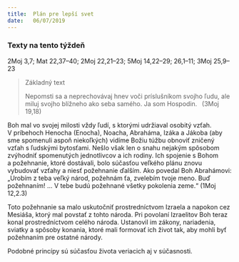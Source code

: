```yaml
---
title:  Plán pre lepší svet
date:   06/07/2019
---
```


### Texty na tento týždeň
2Moj 3,7; Mat 22,37–40; 2Moj 22,21–23; 5Moj 14,22–29; 26,1–11; 3Moj 25,9–23

> <p>Základný text</p>
> Nepomsti sa a neprechovávaj hnev voči príslušníkom svojho ľudu, ale miluj svojho blížneho ako seba samého. Ja som Hospodin.  (3Moj 19,18)

Boh mal vo svojej milosti vždy ľudí, s ktorými udržiaval osobitý vzťah. V príbehoch Henocha (Enocha), Noacha, Abraháma, Izáka a Jákoba (aby sme spomenuli aspoň niekoľkých) vidíme Božiu túžbu obnoviť zničený vzťah s ľudskými bytosťami. Nešlo však len o snahu nejakým spôsobom zvýhodniť spomenutých jednotlivcov a ich rodiny. Ich spojenie s Bohom a požehnanie, ktoré dostávali, bolo súčasťou veľkého plánu znovu vybudovať vzťahy a niesť požehnanie ďalším. Ako povedal Boh Abrahámovi: „Urobím z teba veľký národ, požehnám ťa, zvelebím tvoje meno. Buď požehnaním! ... V tebe budú požehnané všetky pokolenia zeme.“ (1Moj 12,2.3)

Toto požehnanie sa malo uskutočniť prostredníctvom Izraela a napokon cez Mesiáša, ktorý mal povstať z tohto národa. Pri povolaní Izraelitov Boh teraz konal prostredníctvom celého národa. Ustanovil im zákony, nariadenia, sviatky a spôsoby konania, ktoré mali formovať ich život tak, aby mohli byť požehnaním pre ostatné národy.

Podobné princípy sú súčasťou života veriacich aj v súčasnosti.